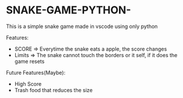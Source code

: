 # SNAKE-GAME-PYTHON-
This is a simple snake game made in vscode using only python

Features:
- SCORE => Everytime the snake eats a apple, the score changes
- Limits => The snake cannot touch the borders or it self, if it does the game resets

Future Features(Maybe):
- High Score
- Trash food that reduces the size 
